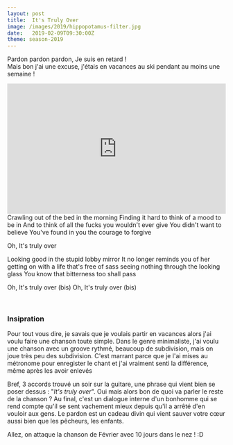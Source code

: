 ```yaml
---
layout: post
title:  It's Truly Over
image: /images/2019/hippopotamus-filter.jpg
date:   2019-02-09T09:30:00Z
theme: season-2019
---
```


Pardon pardon pardon, Je suis en retard !<br>
Mais bon j'ai une excuse, j'étais en vacances au ski pendant au moins une semaine !

<iframe width="100%" height="300" scrolling="no" frameborder="no" src="https://w.soundcloud.com/player/?url=https%3A//api.soundcloud.com/tracks/572393487&color=%232f2349&auto_play=false&hide_related=false&show_comments=true&show_user=true&show_reposts=false&show_teaser=true&visual=true"></iframe>

<lyrics>
Crawling out of the bed in the morning
Finding it hard to think of a mood to be in
And to think of all the fucks you wouldn't ever give
You didn't want to believe
You've found in you the courage to forgive

Oh, It's truly over

Looking good in the stupid lobby mirror
It no longer reminds you of her
getting on with a life that's free of sass
seeing nothing through the looking glass
You know that bitterness too shall pass

Oh,
It's truly over (bis)
Oh,
It's truly over (bis)
</lyrics>

<br>

### Insipration

Pour tout vous dire, je savais que je voulais partir en vacances alors j'ai voulu faire une chanson toute simple.
Dans le genre minimaliste, j'ai voulu une chanson avec un groove rythmé, beaucoup de subdivision, mais on joue très peu
des subdivision. C'est marrant parce que je l'ai mises au métronome pour enregister le chant et j'ai vraiment senti
la différence, même après les avoir enlevés

Bref, 3 accords trouvé un soir sur la guitare, une phrase qui vient bien se poser dessus : "_It's truly over_". Oui mais
alors bon de quoi va parler le reste de la chanson ? Au final, c'est un dialogue interne d'un bonhomme qui se rend compte
qu'il se sent vachement mieux depuis qu'il a arrêté d'en vouloir aux gens. Le pardon est un cadeau divin qui vient sauver
votre cœur aussi bien que les pêcheurs, les enfants.



Allez, on attaque la chanson de Février avec 10 jours dans le nez ! :D

